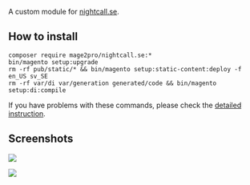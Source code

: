 A custom module for [nightcall.se](https://nightcall.se).

## How to install
```
composer require mage2pro/nightcall.se:*
bin/magento setup:upgrade
rm -rf pub/static/* && bin/magento setup:static-content:deploy -f en_US sv_SE
rm -rf var/di var/generation generated/code && bin/magento setup:di:compile
```
If you have problems with these commands, please check the [detailed instruction](https://mage2.pro/t/263).

## Screenshots

![](https://raw.githubusercontent.com/mage2pro/nightcall.se/1.0.3/etc/doc/1.png)

![](https://raw.githubusercontent.com/mage2pro/nightcall.se/1.0.3/etc/doc/2.png)
